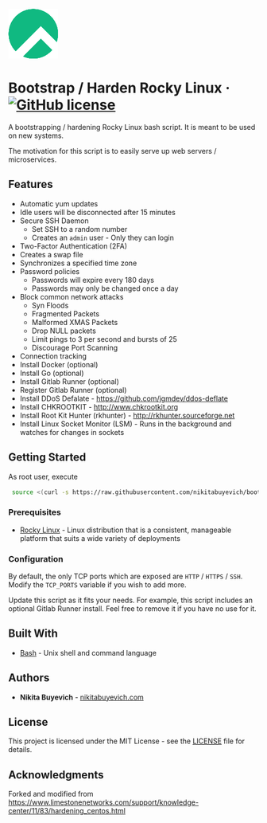 ![Logo of Rocky Linux](./rocky_linux.png)

# Bootstrap / Harden Rocky Linux &middot; [![GitHub license](https://img.shields.io/badge/license-MIT-blue.svg?style=flat-square)](./LICENSE)

A bootstrapping / hardening Rocky Linux bash script. It is meant to be used on new systems.

The motivation for this script is to easily serve up web servers / microservices.

## Features

- Automatic yum updates
- Idle users will be disconnected after 15 minutes
- Secure SSH Daemon
  - Set SSH to a random number
  - Creates an `admin` user - Only they can login
- Two-Factor Authentication (2FA)
- Creates a swap file
- Synchronizes a specified time zone
- Password policies
  - Passwords will expire every 180 days
  - Passwords may only be changed once a day
- Block common network attacks
  - Syn Floods
  - Fragmented Packets
  - Malformed XMAS Packets
  - Drop NULL packets
  - Limit pings to 3 per second and bursts of 25
  - Discourage Port Scanning
- Connection tracking
- Install Docker (optional)
- Install Go (optional)
- Install Gitlab Runner (optional)
- Register Gitlab Runner (optional)
- Install DDoS Defalate - https://github.com/jgmdev/ddos-deflate
- Install CHKROOTKIT - http://www.chkrootkit.org
- Install Root Kit Hunter (rkhunter) - http://rkhunter.sourceforge.net
- Install Linux Socket Monitor (LSM) - Runs in the background and watches for changes in sockets

## Getting Started

As root user, execute

```bash
 source <(curl -s https://raw.githubusercontent.com/nikitabuyevich/bootstrap-rocky-linux/master/bootstrap-rocky-linux.sh)
```

### Prerequisites

- [Rocky Linux](https://rockylinux.org) - Linux distribution that is a consistent, manageable platform that suits a wide variety of deployments

### Configuration

By default, the only TCP ports which are exposed are `HTTP` / `HTTPS` / `SSH`. Modify the `TCP_PORTS` variable if you wish to add more.

Update this script as it fits your needs. For example, this script includes an optional Gitlab Runner install. Feel free to remove it if you have no use for it.

## Built With

- [Bash](https://www.gnu.org/software/bash/) - Unix shell and command language

## Authors

- **Nikita Buyevich** - [nikitabuyevich.com](https://nikitabuyevich.com/)

## License

This project is licensed under the MIT License - see the [LICENSE](./LICENSE) file for details.

## Acknowledgments

Forked and modified from https://www.limestonenetworks.com/support/knowledge-center/11/83/hardening_centos.html
